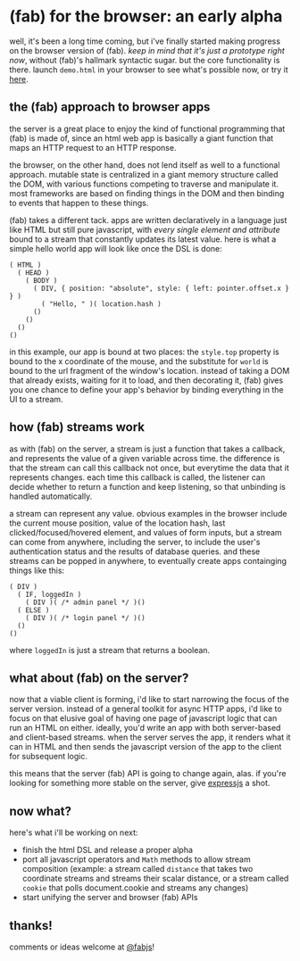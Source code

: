 (fab) for the browser: an early alpha
=====================================

well, it's been a long time coming, but i've finally started making progress on the browser version of (fab). *keep in mind that it's just a prototype right now*, without (fab)'s hallmark syntactic sugar. but the core functionality is there. launch `demo.html` in your browser to see what's possible now, or try it [here](http://s3.amazonaws.com/fabdemo/demo.html).

## the (fab) approach to browser apps

the server is a great place to enjoy the kind of functional programming that (fab) is made of, since an html web app is basically a giant function that maps an HTTP request to an HTTP response.

the browser, on the other hand, does not lend itself as well to a functional approach. mutable state is centralized in a giant memory structure called the DOM, with various functions competing to traverse and manipulate it. most frameworks are based on finding things in the DOM and then binding to events that happen to these things.

(fab) takes a different tack. apps are written declaratively in a language just like HTML but still pure javascript, with *every single element and attribute* bound to a stream that constantly updates its latest value. here is what a simple hello world app will look like once the DSL is done:

    ( HTML )
      ( HEAD )
        ( BODY )
          ( DIV, { position: "absolute", style: { left: pointer.offset.x } } )
            ( "Hello, " )( location.hash )
          ()
        ()
      ()
    ()
    
in this example, our app is bound at two places: the `style.top` property is bound to the x coordinate of the mouse, and the substitute for `world` is bound to the url fragment of the window's location. instead of taking a DOM that already exists, waiting for it to load, and then decorating it, (fab) gives you one chance to define your app's behavior by binding everything in the UI to a stream.

## how (fab) streams work

as with (fab) on the server, a stream is just a function that takes a callback, and represents the value of a given variable across time. the difference is that the stream can call this callback not once, but everytime the data that it represents changes. each time this callback is called, the listener can decide whether to return a function and keep listening, so that unbinding is handled automatically.

a stream can represent any value. obvious examples in the browser include the current mouse position, value of the location hash, last clicked/focused/hovered element, and values of form inputs, but a stream can come from anywhere, including the server, to include the user's authentication status and the results of database queries. and these streams can be popped in anywhere, to eventually create apps containging things like this:

    ( DIV )
      ( IF, loggedIn )
        ( DIV )( /* admin panel */ )()
      ( ELSE )
        ( DIV )( /* login panel */ )()
      ()
    ()

where `loggedIn` is just a stream that returns a boolean.

## what about (fab) on the server?

now that a viable client is forming, i'd like to start narrowing the focus of the server version. instead of a general toolkit for async HTTP apps, i'd like to focus on that elusive goal of having one page of javascript logic that can run an HTML on either. ideally, you'd write an app with both server-based and client-based streams. when the server serves the app, it renders what it can in HTML and then sends the javascript version of the app to the client for subsequent logic.

this means that the server (fab) API is going to change again, alas. if you're looking for something more stable on the server, give [expressjs](http://expressjs.com/) a shot.

## now what?

here's what i'll be working on next:

* finish the html DSL and release a proper alpha
* port all javascript operators and `Math` methods to allow stream composition (example: a stream called `distance` that takes two coordinate streams and streams their scalar distance, or a stream called `cookie` that polls document.cookie and streams any changes)
* start unifying the server and browser (fab) APIs

## thanks!

comments or ideas welcome at [@fabjs](http://twitter.com/fabjs)!